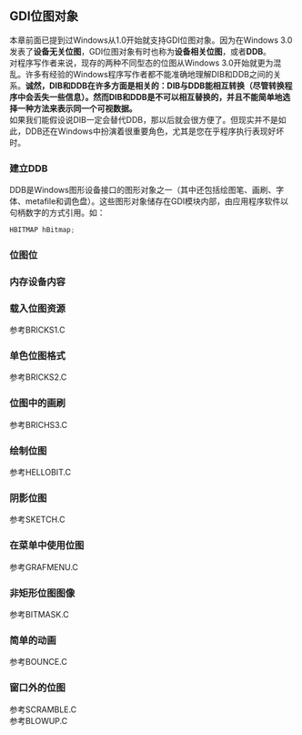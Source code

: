 ## GDI位图对象
本章前面已提到过Windows从1.0开始就支持GDI位图对象。因为在Windows 3.0发表了**设备无关位图**，GDI位图对象有时也称为**设备相关位图**，或者**DDB**。   
对程序写作者来说，现存的两种不同型态的位图从Windows 3.0开始就更为混乱。许多有经验的Windows程序写作者都不能准确地理解DIB和DDB之间的关系。**诚然，DIB和DDB在许多方面是相关的：DIB与DDB能相互转换（尽管转换程序中会丢失一些信息）。然而DIB和DDB是不可以相互替换的，并且不能简单地选择一种方法来表示同一个可视数据。**    
如果我们能假设说DIB一定会替代DDB，那以后就会很方便了。但现实并不是如此，DDB还在Windows中扮演着很重要角色，尤其是您在乎程序执行表现好坏时。
### 建立DDB
DDB是Windows图形设备接口的图形对象之一（其中还包括绘图笔、画刷、字体、metafile和调色盘）。这些图形对象储存在GDI模块内部，由应用程序软件以句柄数字的方式引用。如：   
```c
HBITMAP hBitmap;    
```   

### 位图位
### 内存设备内容
### 载入位图资源
参考BRICKS1.C
### 单色位图格式
参考BRICKS2.C
### 位图中的画刷
参考BRICHS3.C
### 绘制位图
参考HELLOBIT.C
### 阴影位图
参考SKETCH.C
### 在菜单中使用位图
参考GRAFMENU.C
### 非矩形位图图像
参考BITMASK.C
### 简单的动画
参考BOUNCE.C
### 窗口外的位图
参考SCRAMBLE.C    
参考BLOWUP.C